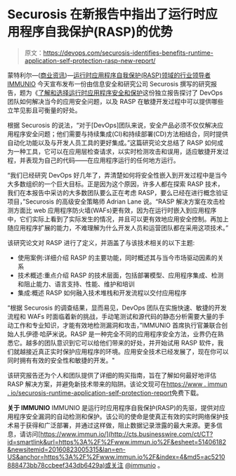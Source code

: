 # Securosis 在新报告中指出了运行时应用程序自我保护(RASP)的优势

> 原文：<https://devops.com/securosis-identifies-benefits-runtime-application-self-protection-rasp-new-report/>

蒙特利尔—([商业资讯](http://www.businesswire.com/))—[运行时应用程序自我保护(RASP)领域的行业领导者 IMMUNIO](http://cts.businesswire.com/ct/CT?id=smartlink&url=http%3A%2F%2Fwww.immun.io%2F&esheet=51406182&newsitemid=20160823005315&lan=en-US&anchor=IMMUNIO&index=1&md5=6a8ba4e762d500331a6d1ed3ded4680d) 今天宣布发布一份由信息安全和研究公司 Securosis 撰写的研究报告，题为《[了解和选择运行时应用程序安全和保护](http://cts.businesswire.com/ct/CT?id=smartlink&url=https%3A%2F%2Fwww.immun.io%2Fsecurosis-runtime-application-self-protection-report&esheet=51406182&newsitemid=20160823005315&lan=en-US&anchor=Understanding+and+Selecting+Runtime+Application+Security+and+Protection&index=2&md5=bca60731b2409cc5c3f776664747597a)这份独立报告探讨了 DevOps 团队如何解决当今的应用安全问题，以及 RASP 在敏捷开发过程中可以提供哪些立竿见影且可衡量的好处。

根据 Securosis 的说法，“对于[DevOps]团队来说，安全产品必须不仅仅解决应用程序安全问题；他们需要与持续集成(CI)和持续部署(CD)方法相结合，同时提供自动化功能以及与开发人员工具的更好集成。”这篇研究论文总结了 RASP 如何成为一种工具，它可以在应用层检查请求，以实时检测攻击和误用，适应敏捷开发过程，并表现为自己的代码——在应用程序运行的任何地方运行。

“我们已经研究 DevOps 好几年了，弄清楚如何将安全性嵌入到开发过程中是当今大多数组织的一个巨大目标。正是因为这个原因，许多人都在探索 RASP 技术，我们在本报告中采访的大多数团队要么正在考虑 RASP，要么已经在进行概念验证项目，”Securosis 的高级安全策略师 Adrian Lane 说。“RASP 解决方案在攻击检测方面比 web 应用程序防火墙(WAFs)更有效，因为在运行时嵌入到应用程序中，它们实际上看到了实际发生的情况，并且可以更有效地应用安全控制。再加上随应用程序扩展的能力，不难理解为什么开发人员和运营团队都在采用这项技术。”

该研究论文对 RASP 进行了定义，并涵盖了与该技术相关的以下主题:

*   使用案例:详细介绍 RASP 的主要功能，同时概述其与当今市场驱动因素的关系
*   技术概述:重点介绍 RASP 的技术层面，包括部署模型、应用程序集成、检测和阻止能力、语言支持、性能、维护和培训
*   集成:概述 RASP 如何融入技术堆栈和开发流程以交付应用程序

“根据 Securosis 的调查结果，显而易见，DevOps 团队在实施快速、敏捷的开发流程和 WAFs 时面临着新的挑战，手动笔测试和源代码的静态分析需要大量的手动工作和专业知识，才能有效地检测漏洞和攻击，”IMMUNIO 首席执行官兼联合创始人扎伊德·哈萨米说。RASP 是一种完全不同的应用程序安全方法，业界仍在熟悉它。越多的团队意识到它可以给他们带来的好处，并开始试用 RASP 软件，我们就越接近真正实时保护应用程序的环境。应用安全技术已经发展了，现在你可以同时拥有有效的安全性和敏捷的开发。"

该研究报告还为个人和团队提供了详细的购买指南，旨在了解如何最好地评估 RASP 解决方案，并避免新技术带来的陷阱。该论文现可在[https://www . immun . io/securosis-runtime-application-self-protection-report](http://cts.businesswire.com/ct/CT?id=smartlink&url=https%3A%2F%2Fwww.immun.io%2Fsecurosis-runtime-application-self-protection-report&esheet=51406182&newsitemid=20160823005315&lan=en-US&anchor=https%3A%2F%2Fwww.immun.io%2Fsecurosis-runtime-application-self-protection-report&index=3&md5=a9cf1eefa9772762da3fdb2260bae6be)免费下载。

**关于 IMMUNIO**
IMMUNIO 是运行时应用程序自我保护(RASP)的先驱，提供对应用程序安全漏洞的自动检测和保护。该公司的使命是使真正有效的实时网络保护技术易于获得和广泛部署，并通过这样做，阻止数据记录泄露的最大来源。更多信息，请访问[https://www.immun.io/](http://cts.businesswire.com/ct/CT?id=smartlink&url=https%3A%2F%2Fwww.immun.io%2F&esheet=51406182&newsitemid=20160823005315&lan=en-US&anchor=https%3A%2F%2Fwww.immun.io%2F&index=4&md5=ac5210888473bb78ccbeef343db6429a)或关注 [@immunio](http://cts.businesswire.com/ct/CT?id=smartlink&url=https%3A%2F%2Ftwitter.com%2Fimmunio&esheet=51406182&newsitemid=20160823005315&lan=en-US&anchor=%40immunio&index=5&md5=5d0579bf53eee625a68f956b78b6afa9) 。